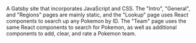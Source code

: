 A Gatsby site that incorporates JavaScript and CSS. The "Intro", "General", and "Regions" pages are mainly static, and the "Lookup" page uses React components to search up any Pokemon by ID. The "Team" page uses the same React components to search for Pokemon, as well as additional components to add, clear, and rate a Pokemon team.
